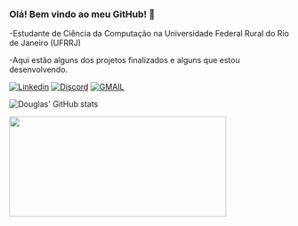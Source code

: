 ### Olá! Bem vindo ao meu GitHub! 👋

-Estudante de Ciência da Computação na Universidade Federal Rural do Rio de Janeiro (UFRRJ)

-Aqui estão alguns dos projetos finalizados e alguns que estou desenvolvendo. 


[![Linkedin](https://img.shields.io/badge/LinkedIn-0077B5?style=for-the-badge&logo=linkedin&logoColor=white)](https://www.linkedin.com/in/douglas-costa-beber-scherer-8ab146242/) [![Discord](https://img.shields.io/badge/Discord-7289DA?style=for-the-badge&logo=discord&logoColor=white)](discordapp.com/users/399724118016000001)
[![GMAIL](https://img.shields.io/badge/Gmail-D14836?style=for-the-badge&logo=gmail&logoColor=white)](mailto:therayjuss@gmail.com)

![Douglas' GitHub stats](https://github-readme-stats.vercel.app/api?username=douglao03&show_icons=true&theme=dark)

<div>
  <a href="https://github.com/douglao03">
  <img height="180em" width ="390em" src="https://github-readme-stats.vercel.app/api/top-langs/?username=douglao03&layout=compact&langs_count=7&theme=dark"/>
</div>





